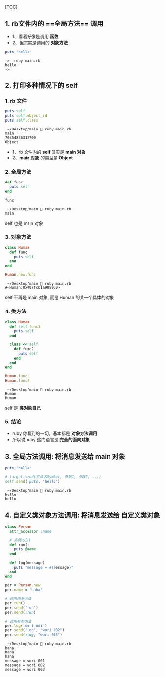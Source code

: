 [TOC]



## 1. rb文件内的 ==全局方法== 调用

- 1、看着好像是调用 **函数**
- 2、但其实是调用的 **对象方法**

```ruby
puts 'hello'
```

```
->  ruby main.rb
hello
->
```



## 2. 打印多种情况下的 self

### 1. rb 文件

```ruby
puts self
puts self.object_id
puts self.class
```

```
 ~/Desktop/main  ruby main.rb
main
70354836312700
Object
```

- 1、rb 文件内的 **self** 其实是 **main 对象**
- 2、**main 对象** 的类型是 **Object**

### 2. 全局方法

```ruby
def func
  puts self
end

func
```

```
 ~/Desktop/main  ruby main.rb
main
```

self 也是 main 对象

### 3. 对象方法

```ruby
class Human
  def func
    puts self
  end
end

Human.new.func
```

```
 ~/Desktop/main  ruby main.rb
#<Human:0x007fcb1a908930>
```

self 不再是 main 对象, 而是 Human 的某一个具体的对象

### 4. 类方法

```ruby
class Human
  def self.func1
    puts self
  end

  class << self
    def func2
      puts self
    end
  end
end

Human.func1
Human.func2
```

```
 ~/Desktop/main  ruby main.rb
Human
Human
```

self 是 **类对象自己**

### 5. 结论

- ruby 你看到的一切，基本都是 **对象方法调用**
- 所以说 ruby 这门语言是 **完全的面向对象**



## 3. 全局方法调用: 将消息发送给 main 对象

```ruby
puts 'hello'

# target.send(方法名Symbol, 参数1, 参数2, ...)
self.send(:puts, 'hello')
```

```
 ~/Desktop/main  ruby main.rb
hello
hello
```



## 4. 自定义类对象方法调用: 将消息发送给 自定义类对象

```ruby
class Person
  attr_accessor :name

  # 实例方法1
  def run()
    puts @name
  end

  def log(message)
    puts "message = #{message}"
  end
end

per = Person.new
per.name = 'haha'

# 调用无参方法
per.run()
per.send('run')
per.send(:run) 

# 调用有参方法
per.log("wori 001")
per.send('log', "wori 002")
per.send(:log, "wori 003")
```

```
 ~/Desktop/main  ruby main.rb
haha
haha
haha
message = wori 001
message = wori 002
message = wori 003
```